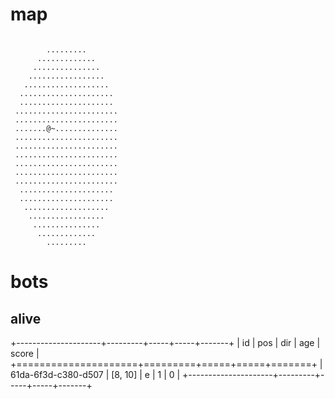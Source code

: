 # map

```

        .........
      .............
     ...............
    .................
   ...................
  .....................
  .....................
 .......................
 .......................
 .......@~..............
 .......................
 .......................
 .......................
 .......................
 .......................
 .......................
  .....................
  .....................
   ...................
    .................
     ...............
      .............
        .........

```

# bots

## alive

+---------------------+---------+-----+-----+-------+
| id                  | pos     | dir | age | score |
+=====================+=========+=====+=====+=======+
| 61da-6f3d-c380-d507 | [8, 10] | e   | 1   | 0     |
+---------------------+---------+-----+-----+-------+
